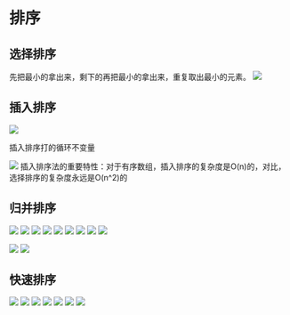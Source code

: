 # 排序
## 选择排序
先把最小的拿出来，剩下的再把最小的拿出来，重复取出最小的元素。
![](https://cdn.jsdelivr.net/gh/tyraelHqy/cloudimg@master/img/20200817175042.png)
## 插入排序

![](https://cdn.jsdelivr.net/gh/tyraelHqy/cloudimg@master/img/20200817152925.png)

插入排序打的循环不变量

![](https://cdn.jsdelivr.net/gh/tyraelHqy/cloudimg@master/img/20200817151729.png)
插入排序法的重要特性：对于有序数组，插入排序的复杂度是O(n)的，对比，选择排序的复杂度永远是O(n^2)的

## 归并排序
![](https://i.loli.net/2020/09/07/VEZD2tIGpcH7Bzg.png)
![](https://i.loli.net/2020/09/07/v8Q47m1Ic5W3YCU.png)
![](https://i.loli.net/2020/09/07/tIFfhHTLgP6ZVxD.png)
![](https://i.loli.net/2020/09/07/c68QbHlGdPJagTe.png)
![](https://i.loli.net/2020/09/07/BzK8oJTHMmVPf4h.png)
![](https://i.loli.net/2020/09/08/3BZigyJHN1DYsAe.png)
![](https://i.loli.net/2020/09/08/PJEL4o5AXDMdQik.png)
![](https://i.loli.net/2020/09/08/fP1XHIghyobCiaA.png)
![](https://i.loli.net/2020/09/08/48WzoKdNJvHa7OI.png)


![](https://cdn.jsdelivr.net/gh/tyraelHqy/cloudimg@master/img/20200909010047.png)
![](https://i.loli.net/2020/09/09/tz7KwsYVXHAuDji.png)

## 快速排序
![](https://i.loli.net/2020/09/09/7Z2yTObC3sq5hox.png)
![](https://i.loli.net/2020/09/09/t2NTy4YMxQEuezw.png)
![](https://i.loli.net/2020/09/09/wa6lvdEV4DgrTJZ.png)
![](https://i.loli.net/2020/09/09/N1vI5roHkpKxLeR.png)
![](https://i.loli.net/2020/09/09/xBq2lkMLvRS6tUj.png)
![](https://i.loli.net/2020/09/09/1au2wOQzbCRDeHj.png)
![](https://i.loli.net/2020/09/09/PWLSUcji9D7e6vH.png)